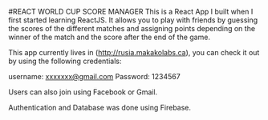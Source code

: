 #REACT WORLD CUP SCORE MANAGER
This is a React App I built when I first started learning ReactJS. It allows you to play with friends by guessing the scores of the different matches and assigning points depending on the winner of the match and the score after the end of the game.

This app currently lives in (http://rusia.makakolabs.ca), you can check it out by using the following credentials:

username: xxxxxxx@gmail.com
Password: 1234567

Users can also join using Facebook or Gmail.

Authentication and Database was done using Firebase.
